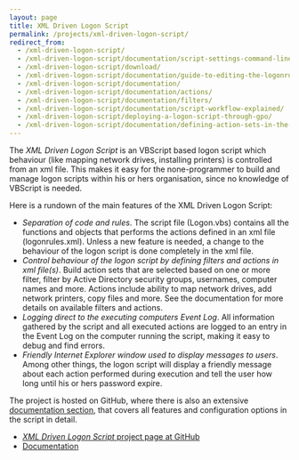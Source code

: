 ```yaml
---
layout: page
title: XML Driven Logon Script
permalink: /projects/xml-driven-logon-script/
redirect_from:
  - /xml-driven-logon-script/
  - /xml-driven-logon-script/documentation/script-settings-command-line-parameters/
  - /xml-driven-logon-script/download/
  - /xml-driven-logon-script/documentation/guide-to-editing-the-logonrules-xml-file/
  - /xml-driven-logon-script/documentation/
  - /xml-driven-logon-script/documentation/actions/
  - /xml-driven-logon-script/documentation/filters/
  - /xml-driven-logon-script/documentation/script-workflow-explained/
  - /xml-driven-logon-script/deploying-a-logon-script-through-gpo/
  - /xml-driven-logon-script/documentation/defining-action-sets-in-the-xml-file/
---
```

The *XML Driven Logon Script* is an VBScript based logon script which behaviour (like mapping network drives, installing printers) is controlled from an xml file. This makes it easy for the none-programmer to build and manage logon scripts within his or hers organisation, since no knowledge of VBScript is needed.

Here is a rundown of the main features of the XML Driven Logon Script:

- *Separation of code and rules*. The script file (Logon.vbs) contains all the functions and objects that performs the actions defined in an xml file (logonrules.xml). Unless a new feature is needed, a change to the behaviour of the logon script is done completely in the xml file.
- *Control behaviour of the logon script by defining filters and actions in xml file(s)*. Build action sets that are selected based on one or more filter, filter by Active Directory security groups, usernames, computer names and more. Actions include ability to map network drives, add network printers, copy files and more. See the documentation for more details on available filters and actions.
- *Logging direct to the executing computers Event Log*. All information gathered by the script and all executed actions are logged to an entry in the Event Log on the computer running the script, making it easy to debug and find errors.
- *Friendly Internet Explorer window used to display messages to users*. Among other things, the logon script will display a friendly message about each action performed during execution and tell the user how long until his or hers password expire.

The project is hosted on GitHub, where there is also an extensive [documentation section](https://github.com/egil/XML-Driven-Logon-Script/wiki), that covers all features and configuration options in the script in detail.

- [*XML Driven Logon Script* project page at GitHub](https://github.com/egil/XML-Driven-Logon-Script)
- [Documentation](https://github.com/egil/XML-Driven-Logon-Script/wiki)
